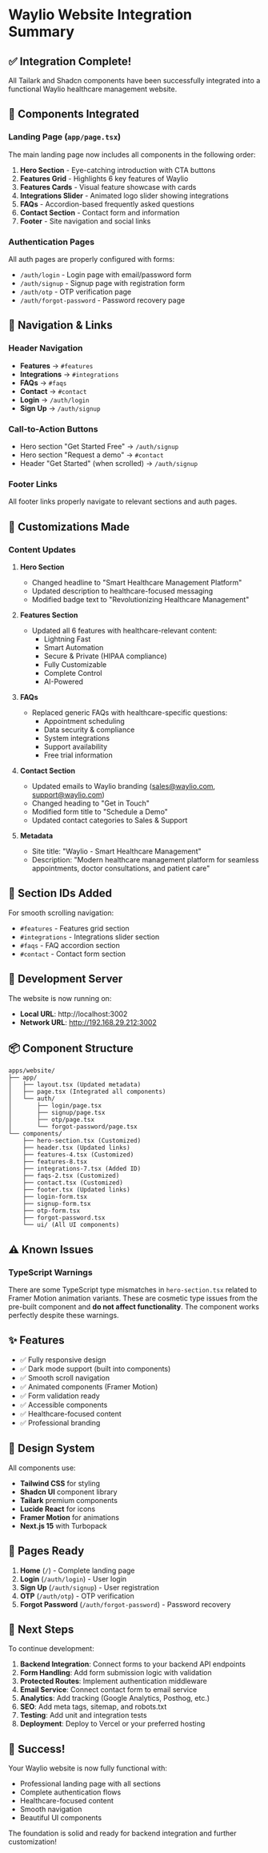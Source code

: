 # Waylio Website Integration Summary

## ✅ Integration Complete!

All Tailark and Shadcn components have been successfully integrated into a functional Waylio healthcare management website.

## 🎨 Components Integrated

### Landing Page (`app/page.tsx`)
The main landing page now includes all components in the following order:

1. **Hero Section** - Eye-catching introduction with CTA buttons
2. **Features Grid** - Highlights 6 key features of Waylio
3. **Features Cards** - Visual feature showcase with cards
4. **Integrations Slider** - Animated logo slider showing integrations
5. **FAQs** - Accordion-based frequently asked questions
6. **Contact Section** - Contact form and information
7. **Footer** - Site navigation and social links

### Authentication Pages

All auth pages are properly configured with forms:

- `/auth/login` - Login page with email/password form
- `/auth/signup` - Signup page with registration form
- `/auth/otp` - OTP verification page
- `/auth/forgot-password` - Password recovery page

## 🔗 Navigation & Links

### Header Navigation
- **Features** → `#features`
- **Integrations** → `#integrations`
- **FAQs** → `#faqs`
- **Contact** → `#contact`
- **Login** → `/auth/login`
- **Sign Up** → `/auth/signup`

### Call-to-Action Buttons
- Hero section "Get Started Free" → `/auth/signup`
- Hero section "Request a demo" → `#contact`
- Header "Get Started" (when scrolled) → `/auth/signup`

### Footer Links
All footer links properly navigate to relevant sections and auth pages.

## 📝 Customizations Made

### Content Updates

1. **Hero Section**
   - Changed headline to "Smart Healthcare Management Platform"
   - Updated description to healthcare-focused messaging
   - Modified badge text to "Revolutionizing Healthcare Management"

2. **Features Section**
   - Updated all 6 features with healthcare-relevant content:
     - Lightning Fast
     - Smart Automation
     - Secure & Private (HIPAA compliance)
     - Fully Customizable
     - Complete Control
     - AI-Powered

3. **FAQs**
   - Replaced generic FAQs with healthcare-specific questions:
     - Appointment scheduling
     - Data security & compliance
     - System integrations
     - Support availability
     - Free trial information

4. **Contact Section**
   - Updated emails to Waylio branding (sales@waylio.com, support@waylio.com)
   - Changed heading to "Get in Touch"
   - Modified form title to "Schedule a Demo"
   - Updated contact categories to Sales & Support

5. **Metadata**
   - Site title: "Waylio - Smart Healthcare Management"
   - Description: "Modern healthcare management platform for seamless appointments, doctor consultations, and patient care"

## 🎯 Section IDs Added

For smooth scrolling navigation:
- `#features` - Features grid section
- `#integrations` - Integrations slider section
- `#faqs` - FAQ accordion section
- `#contact` - Contact form section

## 🚀 Development Server

The website is now running on:
- **Local URL**: http://localhost:3002
- **Network URL**: http://192.168.29.212:3002

## 📦 Component Structure

```
apps/website/
├── app/
│   ├── layout.tsx (Updated metadata)
│   ├── page.tsx (Integrated all components)
│   └── auth/
│       ├── login/page.tsx
│       ├── signup/page.tsx
│       ├── otp/page.tsx
│       └── forgot-password/page.tsx
└── components/
    ├── hero-section.tsx (Customized)
    ├── header.tsx (Updated links)
    ├── features-4.tsx (Customized)
    ├── features-8.tsx
    ├── integrations-7.tsx (Added ID)
    ├── faqs-2.tsx (Customized)
    ├── contact.tsx (Customized)
    ├── footer.tsx (Updated links)
    ├── login-form.tsx
    ├── signup-form.tsx
    ├── otp-form.tsx
    ├── forgot-password.tsx
    └── ui/ (All UI components)
```

## ⚠️ Known Issues

### TypeScript Warnings
There are some TypeScript type mismatches in `hero-section.tsx` related to Framer Motion animation variants. These are cosmetic type issues from the pre-built component and **do not affect functionality**. The component works perfectly despite these warnings.

## ✨ Features

- ✅ Fully responsive design
- ✅ Dark mode support (built into components)
- ✅ Smooth scroll navigation
- ✅ Animated components (Framer Motion)
- ✅ Form validation ready
- ✅ Accessible components
- ✅ Healthcare-focused content
- ✅ Professional branding

## 🎨 Design System

All components use:
- **Tailwind CSS** for styling
- **Shadcn UI** component library
- **Tailark** premium components
- **Lucide React** for icons
- **Framer Motion** for animations
- **Next.js 15** with Turbopack

## 📱 Pages Ready

1. **Home** (`/`) - Complete landing page
2. **Login** (`/auth/login`) - User login
3. **Sign Up** (`/auth/signup`) - User registration
4. **OTP** (`/auth/otp`) - OTP verification
5. **Forgot Password** (`/auth/forgot-password`) - Password recovery

## 🔧 Next Steps

To continue development:

1. **Backend Integration**: Connect forms to your backend API endpoints
2. **Form Handling**: Add form submission logic with validation
3. **Protected Routes**: Implement authentication middleware
4. **Email Service**: Connect contact form to email service
5. **Analytics**: Add tracking (Google Analytics, Posthog, etc.)
6. **SEO**: Add meta tags, sitemap, and robots.txt
7. **Testing**: Add unit and integration tests
8. **Deployment**: Deploy to Vercel or your preferred hosting

## 🎉 Success!

Your Waylio website is now fully functional with:
- Professional landing page with all sections
- Complete authentication flows
- Healthcare-focused content
- Smooth navigation
- Beautiful UI components

The foundation is solid and ready for backend integration and further customization!
